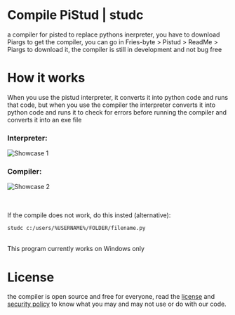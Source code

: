 # Compile PiStud | studc
a compiler for pisted to replace pythons inerpreter, you have to download Piargs to get the compiler, you can go in Fries-byte > Pistud > ReadMe > Piargs to download it, the compiler is still in development and not bug free

# How it works
When you use the pistud interpreter, it converts it into python code and runs that code, but when you use the compiler the interpreter converts it into python code and runs it to check for errors before running the compiler and converts it into an exe file <br>

### Interpreter:
![Showcase 1](https://github.com/user-attachments/assets/ed9ef2e4-c4b2-4ec6-af43-5ec75f1ea22a)
<br>
### Compiler:
![Showcase 2](https://github.com/user-attachments/assets/8057f4f6-4d93-4e8f-b174-0263496f4083)

<br><br>
If the compile does not work, do this insted (alternative):
```
studc c:/users/%USERNAME%/FOLDER/filename.py
```

<br>
This program currently works on Windows only

# License
the compiler is open source and free for everyone, read the [license](https://github.com/fries-byte/pistud?tab=License-1-ov-file) and [security policy](https://github.com/fries-byte/pistud?tab=security-ov-file) to know what you may and may not use or do with our code.
